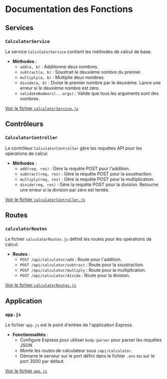 # Documentation des Fonctions

## Services

### `CalculatorService`

Le service `CalculatorService` contient les méthodes de calcul de base.

- **Méthodes** :
  - `add(a, b)` : Additionne deux nombres.
  - `subtract(a, b)` : Soustrait le deuxième nombre du premier.
  - `multiply(a, b)` : Multiplie deux nombres.
  - `divide(a, b)` : Divise le premier nombre par le deuxième. Lance une erreur si le deuxième nombre est zéro.
  - `validateNumbers(...args)` : Valide que tous les arguments sont des nombres.

[Voir le fichier `calculatorService.js`](src/services/calculatorService.js)

## Contrôleurs

### `CalculatorController`

Le contrôleur `CalculatorController` gère les requêtes API pour les opérations de calcul.

- **Méthodes** :
  - `add(req, res)` : Gère la requête POST pour l'addition.
  - `subtract(req, res)` : Gère la requête POST pour la soustraction.
  - `multiply(req, res)` : Gère la requête POST pour la multiplication.
  - `divide(req, res)` : Gère la requête POST pour la division. Retourne une erreur si la division par zéro est tentée.

[Voir le fichier `calculatorController.js`](src/controllers/calculatorController.js)

## Routes

### `calculatorRoutes`

Le fichier `calculatorRoutes.js` définit les routes pour les opérations de calcul.

- **Routes** :
  - `POST /api/calculator/add` : Route pour l'addition.
  - `POST /api/calculator/subtract` : Route pour la soustraction.
  - `POST /api/calculator/multiply` : Route pour la multiplication.
  - `POST /api/calculator/divide` : Route pour la division.

[Voir le fichier `calculatorRoutes.js`](src/routes/calculatorRoutes.js)

## Application

### `app.js`

Le fichier `app.js` est le point d'entrée de l'application Express.

- **Fonctionnalités** :
  - Configure Express pour utiliser `body-parser` pour parser les requêtes JSON.
  - Monte les routes de calculateur sous `/api/calculator`.
  - Démarre le serveur sur le port défini dans le fichier `.env` ou sur le port 3000 par défaut.

[Voir le fichier `app.js`](src/app.js)